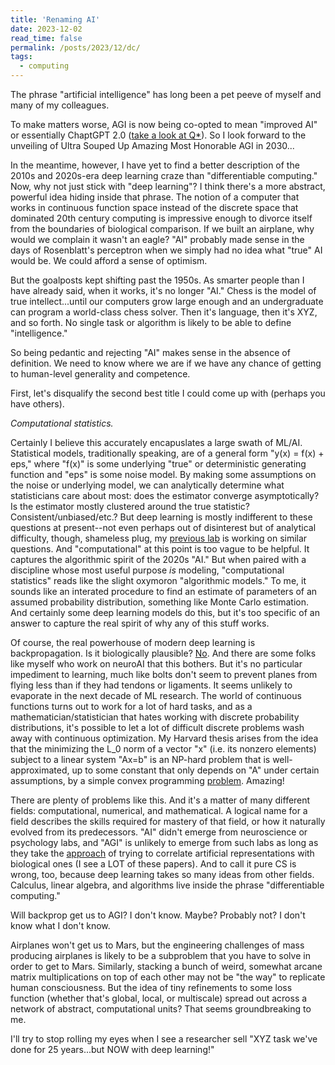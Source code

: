 ```yaml
---
title: 'Renaming AI'
date: 2023-12-02
read_time: false
permalink: /posts/2023/12/dc/
tags:
  - computing
---
```


The phrase "artificial intelligence" has long been a pet peeve of myself and many of my colleagues. 

To make matters worse, AGI is now being co-opted to mean "improved AI" or essentially ChaptGPT 2.0 ([take a look at Q*](https://www.reuters.com/technology/sam-altmans-ouster-openai-was-precipitated-by-letter-board-about-ai-breakthrough-2023-11-22/)). So I look forward to the unveiling of Ultra Souped Up Amazing Most Honorable AGI in 2030...

In the meantime, however, I have yet to find a better description of the 2010s and 2020s-era deep learning craze than "differentiable computing." Now, why not just stick with "deep learning"? I think there's a more abstract, powerful idea hiding inside that phrase. The notion of a computer that works in continuous function space instead of the discrete space that dominated 20th century computing is impressive enough to divorce itself from the boundaries of biological comparison. If we built an airplane, why would we complain it wasn't an eagle? "AI" probably made sense in the days of Rosenblatt's perceptron when we simply had no idea what "true" AI would be. We could afford a sense of optimism. 

But the goalposts kept shifting past the 1950s. As smarter people than I have already said, when it works, it's no longer "AI." Chess is the model of true intellect...until our computers grow large enough and an undergraduate can program a world-class chess solver. Then it's language, then it's XYZ, and so forth. No single task or algorithm is likely to be able to define "intelligence."

So being pedantic and rejecting "AI" makes sense in the absence of definition. We need to know where we are if we have any chance of getting to human-level generality and competence. 

First, let's disqualify the second best title I could come up with (perhaps you have others). 

*Computational statistics.* 

Certainly I believe this accurately encapuslates a large swath of ML/AI. Statistical models, traditionally speaking, are of a general form "y(x) = f(x) + eps," where "f(x)" is some underlying "true" or deterministic generating function and "eps" is some noise model. By making some assumptions on the noise or underlying model, we can analytically determine what statisticians care about most: does the estimator converge asymptotically? Is the estimator mostly clustered around the true statistic? Consistent/unbiased/etc.? But deep learning is mostly indifferent to these questions at present--not even perhaps out of disinterest but of analytical difficulty, though, shameless plug, my [previous lab](https://crisp.seas.harvard.edu/) is working on similar questions. And "computational" at this point is too vague to be helpful. It captures the algorithmic spirit of the 2020s "AI." But when paired with a discipline whose most useful purpose *is* modeling, "computational statistics" reads like the slight oxymoron "algorithmic models." To me, it sounds like an interated procedure to find an estimate of parameters of an assumed probability distribution, something like Monte Carlo estimation. And certainly some deep learning models do this, but it's too specific of an answer to capture the real spirit of why any of this stuff works.

Of course, the real powerhouse of modern deep learning is backpropagation. Is it biologically plausible? [No](https://www.nature.com/articles/s41583-020-0277-3). And there are some folks like myself who work on neuroAI that this bothers. But it's no particular impediment to learning, much like bolts don't seem to prevent planes from flying less than if they had tendons or ligaments. It seems unlikely to evaporate in the next decade of ML research. The world of continuous functions turns out to work for a lot of hard tasks, and as a mathematician/statistician that hates working with discrete probability distributions, it's possible to let a lot of difficult discrete problems wash away with continuous optimization. My Harvard thesis arises from the idea that the minimizing the L_0 norm of a vector "x" (i.e. its nonzero elements) subject to a linear system "Ax=b" is an NP-hard problem that is well-approximated, up to some constant that only depends on "A" under certain assumptions, by a simple convex programming [problem](https://arxiv.org/pdf/math/0503066.pdf). Amazing!

There are plenty of problems like this. And it's a matter of many different fields: computational, numerical, and mathematical. A logical name for a field describes the skills required for mastery of that field, or how it naturally evolved from its predecessors. "AI" didn't emerge from neuroscience or psychology labs, and "AGI" is unlikely to emerge from such labs as long as they take the [approach](http://www.incompleteideas.net/IncIdeas/BitterLesson.html) of trying to correlate artificial representations with biological ones (I see a LOT of these papers). And to call it pure CS is wrong, too, because deep learning takes so many ideas from other fields. Calculus, linear algebra, and algorithms live inside the phrase "differentiable computing." 

Will backprop get us to AGI? I don't know. Maybe? Probably not? I don't know what I don't know. 

Airplanes won't get us to Mars, but the engineering challenges of mass producing airplanes is likely to be a subproblem that you have to solve in order to get to Mars. Similarly, stacking a bunch of weird, somewhat arcane matrix multiplications on top of each other may not be "the way" to replicate human consciousness. But the idea of tiny refinements to some loss function (whether that's global, local, or multiscale) spread out across a network of abstract, computational units? That seems groundbreaking to me.

I'll try to stop rolling my eyes when I see a researcher sell "XYZ task we've done for 25 years...but NOW with deep learning!" 

